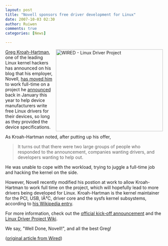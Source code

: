 ```yaml
---
layout: post
title: "Novell sponsors free driver development for Linux"
date: 2007-10-03 02:30
author: Ruiwen
comments: true
categories: [News]

---
```

<a href="http://blog.wired.com/monkeybites/2007/10/linux-driver-pr.html"><img src="http://inlinethumb63.webshots.com/21630/2157087220101890940S425x425Q85.jpg" title="WIRED - Linux Driver Project " alt="WIRED - Linux Driver Project " align="right" height="260" hspace="3" width="340" /></a>

<a href="http://www.kroah.com/log/">Greg Kroah-Hartman</a>, one of the leading Linux kernel hackers has announced on his blog that his employer, Novell, <a href="http://www.kroah.com/log/linux/linux_driver_project_kickoff.html">has moved him</a> to work full-time on a project he <a href="http://www.kroah.com/log/linux/free_drivers.html">announced</a> back in January this year to help device manufacturers write free Linux drivers for their devices, so long as they provided the device specifications.

As Kroah-Hartman noted, after putting up his offer,
<blockquote> It turns out that there were two large groups of people who responded to the announcement, companies wanting drivers, and developers wanting to help out.</blockquote>
He was unable to cope with the workload, trying to juggle a full-time job and hacking the kernel on the side.

However, Novell recently modified his postion at work to allow Kroah-Hartman to work full time on the project, which will hopefully lead to more drivers being developed for Linux. Kroah-Hartman is the kernel maintainer for the PCI, USB, IÂ²C, driver core and the sysfs kernel subsystems, according to <a href="http://en.wikipedia.org/wiki/Greg_Kroah-Hartman">his Wikipedia entry</a>.

For more information, check out the <a href="http://driverdev.linuxdriverproject.org/pipermail/devel/2007-September/000001.html">official kick-off announcement</a> and the <a href="http://www.linuxdriverproject.org/twiki/bin/view">Linux Driver Project Wiki</a>.

We say, "Well Done, Novell!", and all the best Greg!

(<a href="http://blog.wired.com/monkeybites/2007/10/linux-driver-pr.html">original article from Wired</a>)

